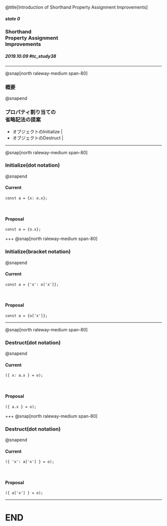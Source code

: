 @title[Introduction of Shorthand Property Assignment Improvements]

##### state 0
### Shorthand<br/>Property Assignment<br/>Improvements
##### 2019.10.09 \#tc_study38

---
@snap[north raleway-medium span-80]
### 概要
@snapend

### プロパティ割り当ての<br/>省略記法の提案
 - オブジェクトのInitialize |
 - オブジェクトのDestruct | 

---
@snap[north raleway-medium span-80]
### Initialize(dot notation)
@snapend

#### Current
```text
const a = {x: o.x};
```

<br/>

#### Proposal
```text
const a = {o.x};
```

+++
@snap[north raleway-medium span-80]
### Initialize(bracket notation)
@snapend

#### Current
```text
const a = {'x': o['x']};
```

<br/>

#### Proposal
```text
const a = {o['x']};
```

---
@snap[north raleway-medium span-80]
### Destruct(dot notation)
@snapend

#### Current
```text
({ x: a.x } = o);
```

<br/>

#### Proposal
```text
({ a.x } = o);
```

+++
@snap[north raleway-medium span-80]
### Destruct(dot notation)
@snapend

#### Current
```text
({ 'x': a['x'] } = o);
```

<br/>

#### Proposal
```text
({ a['x'] } = o);
```

---
# END
